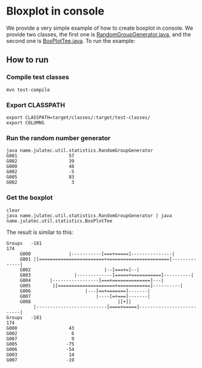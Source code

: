 # Bloxplot in console

We provide a very simple example of how to create boxplot 
in console. We provide two classes, the first one is [RandomGroupGenerator.java](RandomGroupGenerator.java), 
and the second one is [BoxPlotTee.java](BoxPlotTee.java). To run the example:

## How to run

### Compile test classes

```shell script
mvn test-compile
```

### Export CLASSPATH

```shell script
export CLASSPATH=target/classes/:target/test-classes/
export COLUMNS
```

### Run the random number generator

```shell script
java name.julatec.util.statistics.RandomGroupGenerator
G001                   57
G002                   39
G000                   48
G002                   -5
G005                   83
G002                    3

```

### Get the boxplot

```shell script
clear
java name.julatec.util.statistics.RandomGroupGenerator | java name.julatec.util.statistics.BoxPlotTee
```

The result is similar to this:

```
Groups   -181                                                              174
     G000              |-----------[===+=====]---------------|                  
     G001 |[========================+=======================]--------------|    
     G002                           |--[===+=]--|                               
     G003                |-------------[=====+===========]----------|           
     G004       |-----------------[===+==============]---|                      
     G005        |[=====================+============]----------|               
     G006                    |---[==+=======]-------|                           
     G007                        |----[=+===]-------|                           
     G008                                |[+]|                                  
          |--------------------------[====+=====]--------------------------|    
Groups   -181                                                              174
G000                   43
G002                    6
G007                    9
G005                  -75
G006                  -54
G003                   14
G007                  -19

```


### 